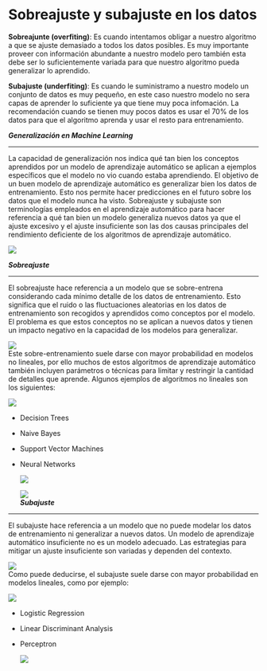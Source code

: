 # Sobreajuste y subajuste en los datos

**Sobreajunte (overfiting)**: Es cuando intentamos obligar a nuestro algoritmo a que se ajuste demasiado a todos los datos posibles. Es muy importante proveer con información abundante a nuestro modelo pero también esta debe ser lo suficientemente variada para que nuestro algoritmo pueda generalizar lo aprendido.

**Subajuste (underfiting)**: Es cuando le suministramo a nuestro modelo un conjunto de datos es muy pequeño, en este caso nuestro modelo no sera capas de aprender lo suficiente ya que tiene muy poca infomación. La recomendación cuando se tienen muy pocos datos es usar el 70% de los datos para que el algoritmo aprenda y usar el resto para entrenamiento.

**_Generalización en Machine Learning_**

---

La capacidad de generalización nos indica qué tan bien los conceptos aprendidos por un modelo de aprendizaje automático se aplican a ejemplos específicos que el modelo no vio cuando estaba aprendiendo. El objetivo de un buen modelo de aprendizaje automático es generalizar bien los datos de entrenamiento. Esto nos permite hacer predicciones en el futuro sobre los datos que el modelo nunca ha visto. Sobreajuste y subajuste son terminologías empleados en el aprendizaje automático para hacer referencia a qué tan bien un modelo generaliza nuevos datos ya que el ajuste excesivo y el ajuste insuficiente son las dos causas principales del rendimiento deficiente de los algoritmos de aprendizaje automático.

![](https://platzi.com/clases/1708-fundamentos-ml/23050-sobreajuste-y-subajuste-en-los-datos/url)

_**Sobreajuste**_

---

El sobreajuste hace referencia a un modelo que se sobre-entrena considerando cada mínimo detalle de los datos de entrenamiento. Esto significa que el ruido o las fluctuaciones aleatorias en los datos de entrenamiento son recogidos y aprendidos como conceptos por el modelo. El problema es que estos conceptos no se aplican a nuevos datos y tienen un impacto negativo en la capacidad de los modelos para generalizar.  

![](https://platzi.com/clases/1708-fundamentos-ml/23050-sobreajuste-y-subajuste-en-los-datos/url)  
Este sobre-entrenamiento suele darse con mayor probabilidad en modelos no lineales, por ello muchos de estos algoritmos de aprendizaje automático también incluyen parámetros o técnicas para limitar y restringir la cantidad de detalles que aprende. Algunos ejemplos de algoritmos no lineales son los siguientes:  

![](https://platzi.com/clases/1708-fundamentos-ml/23050-sobreajuste-y-subajuste-en-los-datos/url)

-   Decision Trees
    
-   Naive Bayes
    
-   Support Vector Machines
    
-   Neural Networks  
    
    ![](https://3.bp.blogspot.com/-JI37TU8564I/XHYwCjJCaLI/AAAAAAAAAmE/onVmF8NSgv8GC-s1WLI7pCIH_RTbododACLcBGAs/s1600/33177235518_7d368a2033_h.jpg)  
    
    ![](https://platzi.com/clases/1708-fundamentos-ml/23050-sobreajuste-y-subajuste-en-los-datos/url)  
    **_Subajuste_**
    

---

El subajuste hace referencia a un modelo que no puede modelar los datos de entrenamiento ni generalizar a nuevos datos. Un modelo de aprendizaje automático insuficiente no es un modelo adecuado. Las estrategias para mitigar un ajuste insuficiente son variadas y dependen del contexto.  

![](https://platzi.com/clases/1708-fundamentos-ml/23050-sobreajuste-y-subajuste-en-los-datos/url)  
Como puede deducirse, el subajuste suele darse con mayor probabilidad en modelos lineales, como por ejemplo:  

![](https://platzi.com/clases/1708-fundamentos-ml/23050-sobreajuste-y-subajuste-en-los-datos/url)

-   Logistic Regression
    
-   Linear Discriminant Analysis
    
-   Perceptron  
    
    ![](https://4.bp.blogspot.com/-ETh5qzh4Ri4/XHYyNVGRQpI/AAAAAAAAAmc/nyuM6w0ROyoJsoNTrZscorga-zywK_aLQCLcBGAs/s1600/underfitting-overfitting.png)